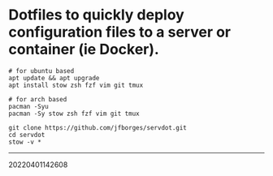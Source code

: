 # Dotfiles to quickly deploy configuration files to a server or container (ie Docker).

```
# for ubuntu based 
apt update && apt upgrade
apt install stow zsh fzf vim git tmux

# for arch based 
pacman -Syu
pacman -Sy stow zsh fzf vim git tmux

git clone https://github.com/jfborges/servdot.git
cd servdot
stow -v *
```

---
20220401142608


